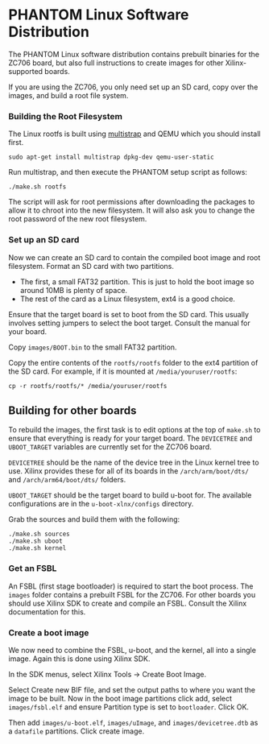 # PHANTOM Linux Software Distribution

The PHANTOM Linux software distribution contains prebuilt binaries for the ZC706 board, but also full instructions to create images for other Xilinx-supported boards.

If you are using the ZC706, you only need set up an SD card, copy over the images, and build a root file system. 


### Building the Root Filesystem

The Linux rootfs is built using [multistrap](https://wiki.debian.org/Multistrap) and QEMU which you should install first.

	sudo apt-get install multistrap dpkg-dev qemu-user-static

Run multistrap, and then execute the PHANTOM setup script as follows:

	./make.sh rootfs

The script will ask for root permissions after downloading the packages to allow it to chroot into the new filesystem. It will also ask you to change the root password of the new root filesystem.


### Set up an SD card

Now we can create an SD card to contain the compiled boot image and root filesystem. Format an SD card with two partitions. 

 * The first, a small FAT32 partition. This is just to hold the boot image so around 10MB is plenty of space.
 * The rest of the card as a Linux filesystem, ext4 is a good choice.

Ensure that the target board is set to boot from the SD card. This usually involves setting jumpers to select the boot target. Consult the manual for your board.

Copy `images/BOOT.bin` to the small FAT32 partition. 

Copy the entire contents of the `rootfs/rootfs` folder to the ext4 partition of the SD card. For example, if it is mounted at `/media/youruser/rootfs`:

	cp -r rootfs/rootfs/* /media/youruser/rootfs


## Building for other boards

To rebuild the images, the first task is to edit options at the top of `make.sh` to ensure that everything is ready for your target board. The `DEVICETREE` and `UBOOT_TARGET` variables are currently set for the ZC706 board. 

`DEVICETREE` should be the name of the device tree in the Linux kernel tree to use. Xilinx provides these for all of its boards in the `/arch/arm/boot/dts/` and `/arch/arm64/boot/dts/` folders.

`UBOOT_TARGET` should be the target board to build u-boot for. The available configurations are in the `u-boot-xlnx/configs` directory.

Grab the sources and build them with the following:

	./make.sh sources
	./make.sh uboot
	./make.sh kernel


### Get an FSBL

An FSBL (first stage bootloader) is required to start the boot process. The `images` folder contains a prebuilt FSBL for the ZC706. For other boards you should use Xilinx SDK to create and compile an FSBL. Consult the Xilinx documentation for this.


### Create a boot image

We now need to combine the FSBL, u-boot, and the kernel, all into a single image. Again this is done using Xilinx SDK. 

In the SDK menus, select Xilinx Tools -> Create Boot Image.

Select Create new BIF file, and set the output paths to where you want the image to be built. Now in the boot image partitions click add, select `images/fsbl.elf` and ensure Partition type is set to `bootloader`. Click OK.

Then add `images/u-boot.elf`, `images/uImage`, and `images/devicetree.dtb` as a `datafile` partitions. Click create image.


